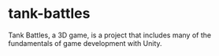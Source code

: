 # tank-battles
 Tank Battles, a 3D game, is a project that includes many of the fundamentals of game development with Unity.
